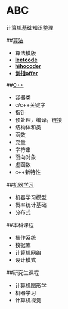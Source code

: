 ABC
=======
计算机基础知识整理

##[算法](./算法/readme.md)

* 算法模版
* [**leetcode**](./算法/leetcode/)
* [**hihocoder**](./算法/hihocoder/)
* [**剑指offer**](./算法/剑指offer/)

##[C++](./c%2B%2B/)

* 容器类
* c/c++关键字
* 指针
* 预处理，编译，链接
* 结构体和类
* 函数
* 变量
* 字符串
* 面向对象
* 虚函数
* c++新特性

##[机器学习](./机器学习/)

* 机器学习模型
* 概率统计基础
* 分布式

##本科课程

* 操作系统
* 数据库
* 计算机网络
* 设计模式

##研究生课程

* 计算机图形学
* 机器学习
* 计算机视觉
